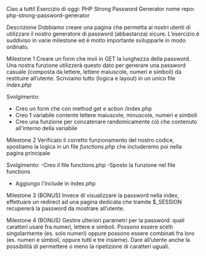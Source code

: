 Ciao a tutti!
Esercizio di oggi: PHP Strong Password Generator
nome repo: php-strong-password-generator

Descrizione
Dobbiamo creare una pagina che permetta ai nostri utenti di utilizzare il nostro generatore di password (abbastanza) sicure.
L’esercizio è suddiviso in varie milestone ed è molto importante svilupparle in modo ordinato.

Milestone 1
Creare un form che invii in GET la lunghezza della password. Una nostra funzione utilizzerà questo dato per generare una password casuale (composta da lettere, lettere maiuscole, numeri e simboli) da restituire all’utente.
Scriviamo tutto (logica e layout) in un unico file *index.php*

Svolgimento:
- Creo un form che con method get e action /index.php
- Creo 1 variabile contente lettere maiuscole, minuscole, numeri e simboli
- Creo una funzione per concatenare randomicamente ciò che contenuto all'interno  della variabile

Milestone 2
Verificato il corretto funzionamento del nostro codice, spostiamo la logica in un file *functions.php* che includeremo poi nella pagina principale

Svolgimento:
-Creo il file functions.php
-Sposto la funzione nel file functions
- Aggiungo l'include in index.php

Milestone 3 (BONUS)
Invece di visualizzare la password nella index, effettuare un redirect ad una pagina dedicata che tramite $_SESSION recupererà la password da mostrare all’utente.

Milestone 4 (BONUS)
Gestire ulteriori parametri per la password: quali caratteri usare fra numeri, lettere e simboli. Possono essere scelti singolarmente (es. solo numeri) oppure possono essere combinati fra loro (es. numeri e simboli, oppure tutti e tre insieme).
Dare all’utente anche la possibilità di permettere o meno la ripetizione di caratteri uguali.
